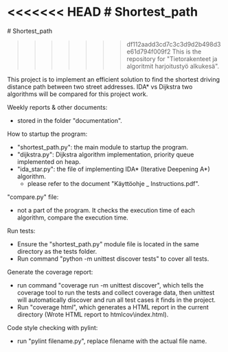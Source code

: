 <<<<<<< HEAD
﻿﻿# Shortest_path
=======
﻿# Shortest_path
>>>>>>> df112aadd3cd7c3c3d9d2b498d3e61d794f009f2
This is the repository for "Tietorakenteet ja algoritmit harjoitustyö alkukesä".


This project is to implement an efficient solution to find the shortest driving distance path between two street addresses. IDA* vs Dijkstra two algorithms will be compared for this project work. 


Weekly reports & other documents:
+ stored in the folder "documentation".


How to startup the program: 
+ "shortest_path.py": the main module to startup the program.
+ "dijkstra.py": Dijkstra algorithm implementation, priority queue implemented on heap.
+ "ida_star.py": the file of implementing IDA* (Iterative Deepening A*) algorithm.
    + please refer to the document "Käyttöohje _ Instructions.pdf". 


"compare.py" file: 
+ not a part of the program. It checks the execution time of each algorithm, compare the execution time.


Run tests: 
+ Ensure the "shortest_path.py" module file is located in the same directory as the tests folder. 
+ Run command "python -m unittest discover tests" to cover all tests. 


Generate the coverage report: 
+ run command "coverage run -m unittest discover", which tells the coverage tool to run the tests and collect coverage data, then unittest will automatically discover and run all test cases it finds in the project.
+ Run "coverage html", which generates a HTML report in the current directory (Wrote HTML report to htmlcov\index.html). 


Code style checking with pylint:
+ run "pylint filename.py", replace filename with the actual file name.

 
